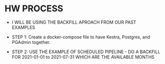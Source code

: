 
# HW PROCESS

* I WILL BE USING THE BACKFILL APROACH FROM OUR PAST EXAMPLES

* STEP 1: Create a docker-compose file to have Kestra, Postgres, and PGAdmin together.  
* STEP 2: USE THE EXAMPLE OF SCHEDULED PIPELINE - DO A BACKFILL FOR  2021-01-01 to 2021-07-31 WHICH ARE THE AVAILABLE MONTHS

